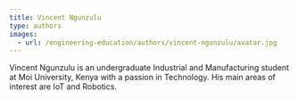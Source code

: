 ```yaml
---
title: Vincent Ngunzulu
type: authors
images:
  - url: /engineering-education/authors/vincent-ngunzulu/avatar.jpg 
---
```


Vincent Ngunzulu is an undergraduate Industrial and Manufacturing student at Moi University, Kenya with a passion in Technology. His main areas of interest are IoT and Robotics.
